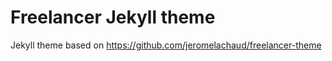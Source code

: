Freelancer Jekyll theme
=========================

Jekyll theme based on https://github.com/jeromelachaud/freelancer-theme
